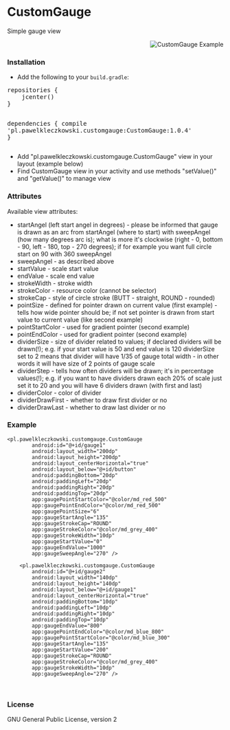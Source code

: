 CustomGauge
===========

Simple gauge view

<img style="float: right" src="example.png" title="CustomGauge Example">


&nbsp;

### Installation

 * Add the following to your <code>build.gradle</code>:


<div class="highlight highlight-source-groovy-gradle"><pre><span class="pl-en">repositories</span> {
    jcenter()
}

<span class="pl-en">dependencies</span> {
    compile <span class="pl-s"><span class="pl-pds">'</span>pl.pawelkleczkowski.customgauge:CustomGauge:1.0.4<span class="pl-pds">'</span></span>
}</pre></div>
 * Add "pl.pawelkleczkowski.customgauge.CustomGauge" view in your layout (example below)
 * Find CustomGauge view in your activity and use methods "setValue()" and "getValue()" to manage view

### Attributes

Available view attributes:

 * startAngel (left start angel in degrees) - please be informed that gauge is drawn as an arc from startAngel (where to start) with sweepAngel (how many degrees arc is); what is more it's clockwise (right - 0, bottom - 90, left - 180, top - 270 degrees); if for example you want full circle start on 90 with 360 sweepAngel
 * sweepAngel - as described above
 * startValue - scale start value
 * endValue - scale end value
 * strokeWidth - stroke width
 * strokeColor - resource color (cannot be selector)
 * strokeCap - style of circle stroke (BUTT - straight, ROUND - rounded)
 * pointSize - defined for pointer drawn on current value (first example) - tells how wide pointer should be; if not set pointer is drawn from start value to current value (like second example)
 * pointStartColor - used for gradient pointer (second example)
 * pointEndColor - used for gradient pointer (second example)
 * dividerSize - size of divider related to values; if declared dividers will be drawn(!); e.g. if your start value is 50 and end value is 120 dividerSize set to 2 means that divider will have 1/35 of gauge total width - in other words it will have size of 2 points of gauge scale
 * dividerStep - tells how often dividers will be drawn; it's in percentage values(!); e.g. if you want to have dividers drawn each 20% of scale just set it to 20 and you will have 6 dividers drawn (with first and last)
 * dividerColor - color of divider
 * dividerDrawFirst - whether to draw first divider or no
 * dividerDrawLast - whether to draw last divider or no



### Example

    
    <pl.pawelkleczkowski.customgauge.CustomGauge
            android:id="@+id/gauge1"
            android:layout_width="200dp"
            android:layout_height="200dp"
            android:layout_centerHorizontal="true"
            android:layout_below="@+id/button"
            android:paddingBottom="20dp"
            android:paddingLeft="20dp"
            android:paddingRight="20dp"
            android:paddingTop="20dp"
            app:gaugePointStartColor="@color/md_red_500"
            app:gaugePointEndColor="@color/md_red_500"
            app:gaugePointSize="6"
            app:gaugeStartAngle="135"
            app:gaugeStrokeCap="ROUND"
            app:gaugeStrokeColor="@color/md_grey_400"
            app:gaugeStrokeWidth="10dp"
            app:gaugeStartValue="0"
            app:gaugeEndValue="1000"
            app:gaugeSweepAngle="270" />
    
        <pl.pawelkleczkowski.customgauge.CustomGauge
            android:id="@+id/gauge2"
            android:layout_width="140dp"
            android:layout_height="140dp"
            android:layout_below="@+id/gauge1"
            android:layout_centerHorizontal="true"
            android:paddingBottom="10dp"
            android:paddingLeft="10dp"
            android:paddingRight="10dp"
            android:paddingTop="10dp"
            app:gaugeEndValue="800"
            app:gaugePointEndColor="@color/md_blue_800"
            app:gaugePointStartColor="@color/md_blue_300"
            app:gaugeStartAngle="135"
            app:gaugeStartValue="200"
            app:gaugeStrokeCap="ROUND"
            app:gaugeStrokeColor="@color/md_grey_400"
            app:gaugeStrokeWidth="10dp"
            app:gaugeSweepAngle="270" />

&nbsp;

### License

GNU General Public License, version 2